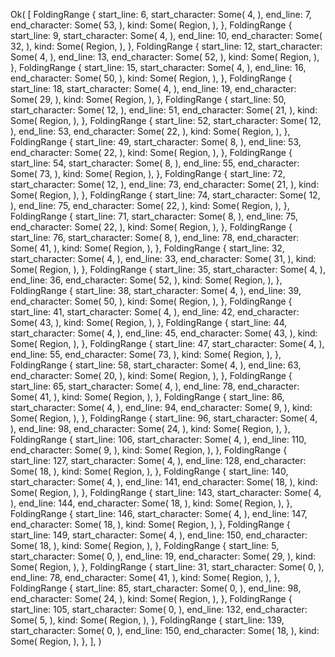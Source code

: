 Ok(
    [
        FoldingRange {
            start_line: 6,
            start_character: Some(
                4,
            ),
            end_line: 7,
            end_character: Some(
                53,
            ),
            kind: Some(
                Region,
            ),
        },
        FoldingRange {
            start_line: 9,
            start_character: Some(
                4,
            ),
            end_line: 10,
            end_character: Some(
                32,
            ),
            kind: Some(
                Region,
            ),
        },
        FoldingRange {
            start_line: 12,
            start_character: Some(
                4,
            ),
            end_line: 13,
            end_character: Some(
                52,
            ),
            kind: Some(
                Region,
            ),
        },
        FoldingRange {
            start_line: 15,
            start_character: Some(
                4,
            ),
            end_line: 16,
            end_character: Some(
                50,
            ),
            kind: Some(
                Region,
            ),
        },
        FoldingRange {
            start_line: 18,
            start_character: Some(
                4,
            ),
            end_line: 19,
            end_character: Some(
                29,
            ),
            kind: Some(
                Region,
            ),
        },
        FoldingRange {
            start_line: 50,
            start_character: Some(
                12,
            ),
            end_line: 51,
            end_character: Some(
                21,
            ),
            kind: Some(
                Region,
            ),
        },
        FoldingRange {
            start_line: 52,
            start_character: Some(
                12,
            ),
            end_line: 53,
            end_character: Some(
                22,
            ),
            kind: Some(
                Region,
            ),
        },
        FoldingRange {
            start_line: 49,
            start_character: Some(
                8,
            ),
            end_line: 53,
            end_character: Some(
                22,
            ),
            kind: Some(
                Region,
            ),
        },
        FoldingRange {
            start_line: 54,
            start_character: Some(
                8,
            ),
            end_line: 55,
            end_character: Some(
                73,
            ),
            kind: Some(
                Region,
            ),
        },
        FoldingRange {
            start_line: 72,
            start_character: Some(
                12,
            ),
            end_line: 73,
            end_character: Some(
                21,
            ),
            kind: Some(
                Region,
            ),
        },
        FoldingRange {
            start_line: 74,
            start_character: Some(
                12,
            ),
            end_line: 75,
            end_character: Some(
                22,
            ),
            kind: Some(
                Region,
            ),
        },
        FoldingRange {
            start_line: 71,
            start_character: Some(
                8,
            ),
            end_line: 75,
            end_character: Some(
                22,
            ),
            kind: Some(
                Region,
            ),
        },
        FoldingRange {
            start_line: 76,
            start_character: Some(
                8,
            ),
            end_line: 78,
            end_character: Some(
                41,
            ),
            kind: Some(
                Region,
            ),
        },
        FoldingRange {
            start_line: 32,
            start_character: Some(
                4,
            ),
            end_line: 33,
            end_character: Some(
                31,
            ),
            kind: Some(
                Region,
            ),
        },
        FoldingRange {
            start_line: 35,
            start_character: Some(
                4,
            ),
            end_line: 36,
            end_character: Some(
                52,
            ),
            kind: Some(
                Region,
            ),
        },
        FoldingRange {
            start_line: 38,
            start_character: Some(
                4,
            ),
            end_line: 39,
            end_character: Some(
                50,
            ),
            kind: Some(
                Region,
            ),
        },
        FoldingRange {
            start_line: 41,
            start_character: Some(
                4,
            ),
            end_line: 42,
            end_character: Some(
                43,
            ),
            kind: Some(
                Region,
            ),
        },
        FoldingRange {
            start_line: 44,
            start_character: Some(
                4,
            ),
            end_line: 45,
            end_character: Some(
                43,
            ),
            kind: Some(
                Region,
            ),
        },
        FoldingRange {
            start_line: 47,
            start_character: Some(
                4,
            ),
            end_line: 55,
            end_character: Some(
                73,
            ),
            kind: Some(
                Region,
            ),
        },
        FoldingRange {
            start_line: 58,
            start_character: Some(
                4,
            ),
            end_line: 63,
            end_character: Some(
                20,
            ),
            kind: Some(
                Region,
            ),
        },
        FoldingRange {
            start_line: 65,
            start_character: Some(
                4,
            ),
            end_line: 78,
            end_character: Some(
                41,
            ),
            kind: Some(
                Region,
            ),
        },
        FoldingRange {
            start_line: 86,
            start_character: Some(
                4,
            ),
            end_line: 94,
            end_character: Some(
                9,
            ),
            kind: Some(
                Region,
            ),
        },
        FoldingRange {
            start_line: 96,
            start_character: Some(
                4,
            ),
            end_line: 98,
            end_character: Some(
                24,
            ),
            kind: Some(
                Region,
            ),
        },
        FoldingRange {
            start_line: 106,
            start_character: Some(
                4,
            ),
            end_line: 110,
            end_character: Some(
                9,
            ),
            kind: Some(
                Region,
            ),
        },
        FoldingRange {
            start_line: 127,
            start_character: Some(
                4,
            ),
            end_line: 128,
            end_character: Some(
                18,
            ),
            kind: Some(
                Region,
            ),
        },
        FoldingRange {
            start_line: 140,
            start_character: Some(
                4,
            ),
            end_line: 141,
            end_character: Some(
                18,
            ),
            kind: Some(
                Region,
            ),
        },
        FoldingRange {
            start_line: 143,
            start_character: Some(
                4,
            ),
            end_line: 144,
            end_character: Some(
                18,
            ),
            kind: Some(
                Region,
            ),
        },
        FoldingRange {
            start_line: 146,
            start_character: Some(
                4,
            ),
            end_line: 147,
            end_character: Some(
                18,
            ),
            kind: Some(
                Region,
            ),
        },
        FoldingRange {
            start_line: 149,
            start_character: Some(
                4,
            ),
            end_line: 150,
            end_character: Some(
                18,
            ),
            kind: Some(
                Region,
            ),
        },
        FoldingRange {
            start_line: 5,
            start_character: Some(
                0,
            ),
            end_line: 19,
            end_character: Some(
                29,
            ),
            kind: Some(
                Region,
            ),
        },
        FoldingRange {
            start_line: 31,
            start_character: Some(
                0,
            ),
            end_line: 78,
            end_character: Some(
                41,
            ),
            kind: Some(
                Region,
            ),
        },
        FoldingRange {
            start_line: 85,
            start_character: Some(
                0,
            ),
            end_line: 98,
            end_character: Some(
                24,
            ),
            kind: Some(
                Region,
            ),
        },
        FoldingRange {
            start_line: 105,
            start_character: Some(
                0,
            ),
            end_line: 132,
            end_character: Some(
                5,
            ),
            kind: Some(
                Region,
            ),
        },
        FoldingRange {
            start_line: 139,
            start_character: Some(
                0,
            ),
            end_line: 150,
            end_character: Some(
                18,
            ),
            kind: Some(
                Region,
            ),
        },
    ],
)